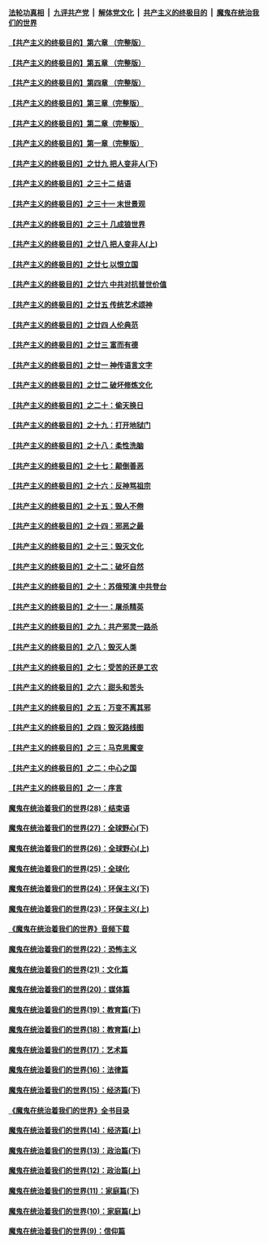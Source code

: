 

####  [法轮功真相](../../../../basic/blob/master/README.md?t=04020901) &nbsp;|&nbsp; [九评共产党](../../../../9ping.md/blob/master/README.md?t=04020901) &nbsp;|&nbsp; [解体党文化](../../../../jtdwh.md/blob/master/README.md?t=04020901)  &nbsp;|&nbsp; [共产主义的终极目的](../../../../gczydzjmd.md/blob/master/README.md?t=04020901) &nbsp;|&nbsp; [魔鬼在统治我们的世界](../../../../mgztzwmdsj.md/blob/master/README.md?t=04020901) 

#### [【共产主义的终极目的】第六章 （完整版）](../pages/nsc422/n11428913.md?t=04020901) 

#### [【共产主义的终极目的】第五章 （完整版）](../pages/nsc422/n11428912.md?t=04020901) 

#### [【共产主义的终极目的】第四章 （完整版）](../pages/nsc422/n11428907.md?t=04020901) 

#### [【共产主义的终极目的】第三章（完整版）](../pages/nsc422/n11428848.md?t=04020901) 

#### [【共产主义的终极目的】第二章（完整版）](../pages/nsc422/n11428831.md?t=04020901) 

#### [【共产主义的终极目的】第一章（完整版）](../pages/nsc422/n11417651.md?t=04020901) 

#### [【共产主义的终极目的】之廿九 把人变非人(下)](../pages/nsc422/n11344140.md?t=04020901) 

#### [【共产主义的终极目的】之三十二 结语](../pages/nsc422/n11360535.md?t=04020901) 

#### [【共产主义的终极目的】之三十一 末世景观](../pages/nsc422/n11351129.md?t=04020901) 

#### [【共产主义的终极目的】之三十 几成狼世界](../pages/nsc422/n11348280.md?t=04020901) 

#### [【共产主义的终极目的】之廿八 把人变非人(上)](../pages/nsc422/n11340492.md?t=04020901) 

#### [【共产主义的终极目的】之廿七 以恨立国](../pages/nsc422/n11336944.md?t=04020901) 

#### [【共产主义的终极目的】之廿六 中共对抗普世价值](../pages/nsc422/n11324785.md?t=04020901) 

#### [【共产主义的终极目的】之廿五 传统艺术颂神](../pages/nsc422/n11296396.md?t=04020901) 

#### [【共产主义的终极目的】之廿四 人伦典范](../pages/nsc422/n11296397.md?t=04020901) 

#### [【共产主义的终极目的】之廿三 富而有德](../pages/nsc422/n11283598.md?t=04020901) 

#### [【共产主义的终极目的】之廿一 神传语言文字](../pages/nsc422/n11263265.md?t=04020901) 

#### [【共产主义的终极目的】之廿二 破坏修炼文化](../pages/nsc422/n11245728.md?t=04020901) 

#### [【共产主义的终极目的】之二十：偷天换日](../pages/nsc422/n11238846.md?t=04020901) 

#### [【共产主义的终极目的】之十九：打开地狱门](../pages/nsc422/n11206376.md?t=04020901) 

#### [【共产主义的终极目的】之十八：柔性洗脑](../pages/nsc422/n11199994.md?t=04020901) 

#### [【共产主义的终极目的】之十七：颠倒善恶](../pages/nsc422/n11179782.md?t=04020901) 

#### [【共产主义的终极目的】之十六：反神骂祖宗](../pages/nsc422/n11166798.md?t=04020901) 

#### [【共产主义的终极目的】之十五：毁人不倦](../pages/nsc422/n11166792.md?t=04020901) 

#### [【共产主义的终极目的】之十四：邪恶之最](../pages/nsc422/n11150249.md?t=04020901) 

#### [【共产主义的终极目的】之十三：毁灭文化](../pages/nsc422/n11135227.md?t=04020901) 

#### [【共产主义的终极目的】之十二：破坏自然](../pages/nsc422/n11135214.md?t=04020901) 

#### [【共产主义的终极目的】之十：苏俄预演 中共登台](../pages/nsc422/n11118424.md?t=04020901) 

#### [【共产主义的终极目的】之十一：屠杀精英](../pages/nsc422/n11118442.md?t=04020901) 

#### [【共产主义的终极目的】之九：共产邪灵一路杀](../pages/nsc422/n11114139.md?t=04020901) 

#### [【共产主义的终极目的】之八：毁灭人类](../pages/nsc422/n11108503.md?t=04020901) 

#### [【共产主义的终极目的】之七：受苦的还是工农](../pages/nsc422/n11101809.md?t=04020901) 

#### [【共产主义的终极目的】之六：甜头和苦头](../pages/nsc422/n11096971.md?t=04020901) 

#### [【共产主义的终极目的】之五：万变不离其邪](../pages/nsc422/n11091285.md?t=04020901) 

#### [【共产主义的终极目的】之四：毁灭路线图](../pages/nsc422/n11086284.md?t=04020901) 

#### [【共产主义的终极目的】之三：马克思魔变](../pages/nsc422/n11061941.md?t=04020901) 

#### [【共产主义的终极目的】之二：中心之国](../pages/nsc422/n11047728.md?t=04020901) 

#### [【共产主义的终极目的】之一：序言](../pages/nsc422/n11086077.md?t=04020901) 

#### [魔鬼在统治着我们的世界(28)：结束语](../pages/nsc422/n10936246.md?t=04020901) 

#### [魔鬼在统治着我们的世界(27)：全球野心(下)](../pages/nsc422/n10928319.md?t=04020901) 

#### [魔鬼在统治着我们的世界(26)：全球野心(上)](../pages/nsc422/n10900318.md?t=04020901) 

#### [魔鬼在统治着我们的世界(25)：全球化](../pages/nsc422/n10788205.md?t=04020901) 

#### [魔鬼在统治着我们的世界(24)：环保主义(下)](../pages/nsc422/n10695307.md?t=04020901) 

#### [魔鬼在统治着我们的世界(23)：环保主义(上)](../pages/nsc422/n10688613.md?t=04020901) 

#### [《魔鬼在统治着我们的世界》音频下载](../pages/nsc422/n10635553.md?t=04020901) 

#### [魔鬼在统治着我们的世界(22)：恐怖主义](../pages/nsc422/n10614727.md?t=04020901) 

#### [魔鬼在统治着我们的世界(21)：文化篇](../pages/nsc422/n10597706.md?t=04020901) 

#### [魔鬼在统治着我们的世界(20)：媒体篇](../pages/nsc422/n10586579.md?t=04020901) 

#### [魔鬼在统治着我们的世界(19)：教育篇(下)](../pages/nsc422/n10564808.md?t=04020901) 

#### [魔鬼在统治着我们的世界(18)：教育篇(上)](../pages/nsc422/n10526970.md?t=04020901) 

#### [魔鬼在统治着我们的世界(17)：艺术篇](../pages/nsc422/n10499093.md?t=04020901) 

#### [魔鬼在统治着我们的世界(16)：法律篇](../pages/nsc422/n10485969.md?t=04020901) 

#### [魔鬼在统治着我们的世界(15)：经济篇(下)](../pages/nsc422/n10469975.md?t=04020901) 

#### [《魔鬼在统治着我们的世界》全书目录](../pages/nsc422/n10464261.md?t=04020901) 

#### [魔鬼在统治着我们的世界(14)：经济篇(上)](../pages/nsc422/n10457370.md?t=04020901) 

#### [魔鬼在统治着我们的世界(13)：政治篇(下)](../pages/nsc422/n10448270.md?t=04020901) 

#### [魔鬼在统治着我们的世界(12)：政治篇(上)](../pages/nsc422/n10444576.md?t=04020901) 

#### [魔鬼在统治着我们的世界(11)：家庭篇(下)](../pages/nsc422/n10440961.md?t=04020901) 

#### [魔鬼在统治着我们的世界(10)：家庭篇(上)](../pages/nsc422/n10435448.md?t=04020901) 

#### [魔鬼在统治着我们的世界(9)：信仰篇](../pages/nsc422/n10432159.md?t=04020901) 

